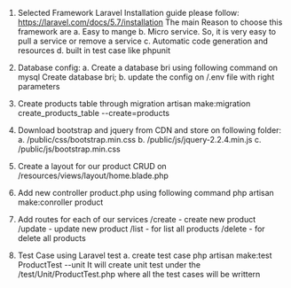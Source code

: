 1. Selected Framework Laravel
    Installation guide please follow: https://laravel.com/docs/5.7/installation
The main Reason to choose this framework are
	a. Easy to mange
	b. Micro service. So, it is very easy to pull a service or remove a service
	c. Automatic code generation and resources
	d. built in test case like phpunit

2. Database config:
   a. Create a database bri using following command on mysql 
       Create database bri;
   b. update the config on /.env file with right parameters 
3. Create products table through migration
 artisan make:migration  create_products_table --create=products  

2. Download bootstrap and jquery from CDN and store  on following folder:
  a. /public/css/bootstrap.min.css
  b. /public/js/jquery-2.2.4.min.js
  c. /public/js/bootstrap.min.css

3. Create a layout for our product CRUD on /resources/views/layout/home.blade.php
4. Add new controller product.php using following command
   php artisan make:conroller product

4. Add routes for each of our services
    /create - create new product  
    /update - update new product
    /list  - for list all products
    /delete - for delete all products
6. Test Case using Laravel test 
 a. create test case
     php artisan make:test ProductTest --unit
    It will create unit test under the /test/Unit/ProductTest.php where all the test cases will be writtern

